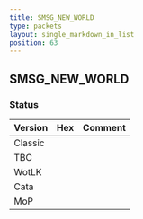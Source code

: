```yaml
---
title: SMSG_NEW_WORLD
type: packets
layout: single_markdown_in_list
position: 63
---
```


## SMSG_NEW_WORLD

### Status

Version | Hex | Comment
---------- | ---------- | ---------- 
Classic |  |  
TBC |  |  
WotLK |  |  
Cata |  |  
MoP |  |  